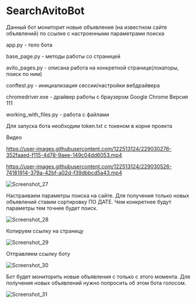 # SearchAvitoBot

Данный бот мониторит новые объявления (на известном сайте объявлений) по ссылке с настроенными параметрами поиска

app.py - тело бота

base_page.py - методы работы со страницей

avito_pages.py - описана работа на конкретной странице(локаторы, поиск по ним)

conftest.py - инициализация сессии/настройки вебдрайвера

chromedriver.exe - драйвер работы с браузером Google Chrome Версия 111

working_with_files.py - работа с файлами

Для запуска бота необходим token.txt с токеном в корне проекта 

Видео

https://user-images.githubusercontent.com/122513124/229030276-352faaed-f115-4d78-9aee-149c04dd6053.mp4

https://user-images.githubusercontent.com/122513124/229030526-74181914-379a-42bf-a02d-f39dbbcd5a43.mp4

![Screenshot_27](https://user-images.githubusercontent.com/122513124/227905154-88e99d3d-c9d4-49ef-9e5e-3828dc98a9bf.jpg)

Настраиваем параметры поиска на сайте. Для получения только новых объявлений ставим сортировку ПО ДАТЕ. Чем конкретнее будут параметры тем точнее будет поиск.

![Screenshot_28](https://user-images.githubusercontent.com/122513124/227906264-02b4f5bb-3738-4968-b2de-20c06b91d173.jpg)

Копируем ссылку на страницу

![Screenshot_29](https://user-images.githubusercontent.com/122513124/227906629-31f5b93f-c260-4f68-832c-df90ba53f5a6.jpg)

Отправляем ссылку боту

![Screenshot_30](https://user-images.githubusercontent.com/122513124/227906734-b91d7882-00e5-436f-8780-fa5d502ce04e.jpg)

Бот будет мониторить новые объявления с только с этого момента. Для получения новых объявлений нужно попросить об этом бота голосом.

![Screenshot_31](https://user-images.githubusercontent.com/122513124/227907597-4f5eda1f-197d-47fe-af9f-b21f6d1bc778.jpg)
